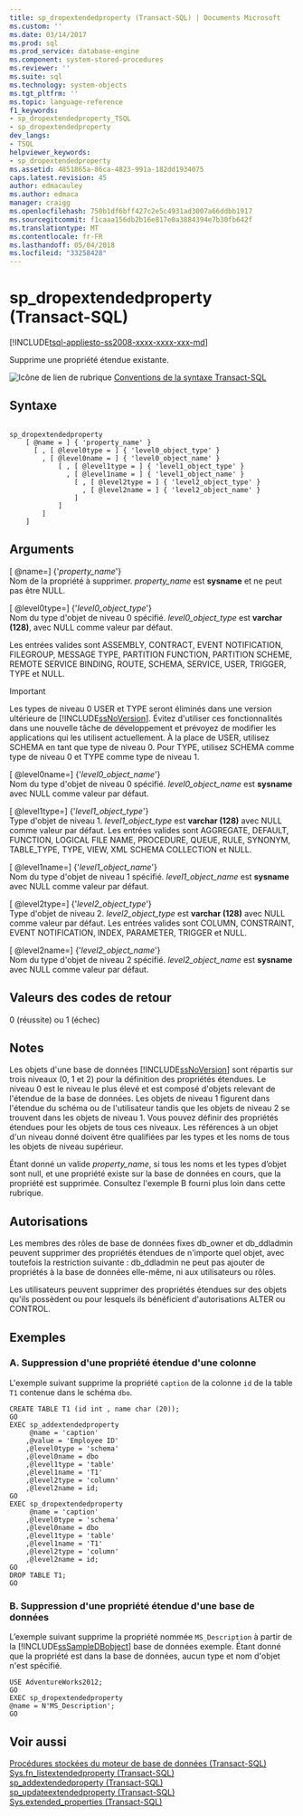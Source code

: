 ```yaml
---
title: sp_dropextendedproperty (Transact-SQL) | Documents Microsoft
ms.custom: ''
ms.date: 03/14/2017
ms.prod: sql
ms.prod_service: database-engine
ms.component: system-stored-procedures
ms.reviewer: ''
ms.suite: sql
ms.technology: system-objects
ms.tgt_pltfrm: ''
ms.topic: language-reference
f1_keywords:
- sp_dropextendedproperty_TSQL
- sp_dropextendedproperty
dev_langs:
- TSQL
helpviewer_keywords:
- sp_dropextendedproperty
ms.assetid: 4851865a-86ca-4823-991a-182dd1934075
caps.latest.revision: 45
author: edmacauley
ms.author: edmaca
manager: craigg
ms.openlocfilehash: 750b1df6bff427c2e5c4931ad3007a66ddbb1917
ms.sourcegitcommit: f1caaa156db2b16e817e0a3884394e7b30fb642f
ms.translationtype: MT
ms.contentlocale: fr-FR
ms.lasthandoff: 05/04/2018
ms.locfileid: "33258428"
---
```

# <a name="spdropextendedproperty-transact-sql"></a>sp_dropextendedproperty (Transact-SQL)
[!INCLUDE[tsql-appliesto-ss2008-xxxx-xxxx-xxx-md](../../includes/tsql-appliesto-ss2008-xxxx-xxxx-xxx-md.md)]

  Supprime une propriété étendue existante.  
  
 ![Icône de lien de rubrique](../../database-engine/configure-windows/media/topic-link.gif "Icône lien de rubrique") [Conventions de la syntaxe Transact-SQL](../../t-sql/language-elements/transact-sql-syntax-conventions-transact-sql.md)  
  
## <a name="syntax"></a>Syntaxe  
  
```  
  
sp_dropextendedproperty   
    [ @name = ] { 'property_name' }  
      [ , [ @level0type = ] { 'level0_object_type' }   
        , [ @level0name = ] { 'level0_object_name' }   
            [ , [ @level1type = ] { 'level1_object_type' }   
              , [ @level1name = ] { 'level1_object_name' }   
                [ , [ @level2type = ] { 'level2_object_type' }   
                  , [ @level2name = ] { 'level2_object_name' }   
                ]   
            ]   
        ]   
    ]   
```  
  
## <a name="arguments"></a>Arguments  
 [ @name=] {'*property_name*'}  
 Nom de la propriété à supprimer. *property_name* est **sysname** et ne peut pas être NULL.  
  
 [ @level0type=] {'*level0_object_type*'}  
 Nom du type d'objet de niveau 0 spécifié. *level0_object_type* est **varchar (128)**, avec NULL comme valeur par défaut.  
  
 Les entrées valides sont ASSEMBLY, CONTRACT, EVENT NOTIFICATION, FILEGROUP, MESSAGE TYPE, PARTITION FUNCTION, PARTITION SCHEME, REMOTE SERVICE BINDING, ROUTE, SCHEMA, SERVICE, USER, TRIGGER, TYPE et NULL.  
  
> [!IMPORTANT]  
>  Les types de niveau 0 USER et TYPE seront éliminés dans une version ultérieure de [!INCLUDE[ssNoVersion](../../includes/ssnoversion-md.md)]. Évitez d'utiliser ces fonctionnalités dans une nouvelle tâche de développement et prévoyez de modifier les applications qui les utilisent actuellement. À la place de USER, utilisez SCHEMA en tant que type de niveau 0. Pour TYPE, utilisez SCHEMA comme type de niveau 0 et TYPE comme type de niveau 1.  
  
 [ @level0name=] {'*level0_object_name*'}  
 Nom du type d'objet de niveau 0 spécifié. *level0_object_name* est **sysname** avec NULL comme valeur par défaut.  
  
 [ @level1type=] {'*level1_object_type*'}  
 Type d'objet de niveau 1. *level1_object_type* est **varchar (128)** avec NULL comme valeur par défaut. Les entrées valides sont AGGREGATE, DEFAULT, FUNCTION, LOGICAL FILE NAME, PROCEDURE, QUEUE, RULE, SYNONYM, TABLE_TYPE, TYPE, VIEW, XML SCHEMA COLLECTION et NULL.  
  
 [ @level1name=] {'*level1_object_name*'}  
 Nom du type d'objet de niveau 1 spécifié. *level1_object_name* est **sysname** avec NULL comme valeur par défaut.  
  
 [ @level2type=] {'*level2_object_type*'}  
 Type d'objet de niveau 2. *level2_object_type* est **varchar (128)** avec NULL comme valeur par défaut. Les entrées valides sont COLUMN, CONSTRAINT, EVENT NOTIFICATION, INDEX, PARAMETER, TRIGGER et NULL.  
  
 [ @level2name=] {'*level2_object_name*'}  
 Nom du type d'objet de niveau 2 spécifié. *level2_object_name* est **sysname** avec NULL comme valeur par défaut.  
  
## <a name="return-code-values"></a>Valeurs des codes de retour  
 0 (réussite) ou 1 (échec)  
  
## <a name="remarks"></a>Notes  
 Les objets d'une base de données [!INCLUDE[ssNoVersion](../../includes/ssnoversion-md.md)] sont répartis sur trois niveaux (0, 1 et 2) pour la définition des propriétés étendues. Le niveau 0 est le niveau le plus élevé et est composé d'objets relevant de l'étendue de la base de données. Les objets de niveau 1 figurent dans l'étendue du schéma ou de l'utilisateur tandis que les objets de niveau 2 se trouvent dans les objets de niveau 1. Vous pouvez définir des propriétés étendues pour les objets de tous ces niveaux. Les références à un objet d'un niveau donné doivent être qualifiées par les types et les noms de tous les objets de niveau supérieur.  
  
 Étant donné un valide *property_name*, si tous les noms et les types d’objet sont null, et une propriété existe sur la base de données en cours, que la propriété est supprimée. Consultez l'exemple B fourni plus loin dans cette rubrique.  
  
## <a name="permissions"></a>Autorisations  
 Les membres des rôles de base de données fixes db_owner et db_ddladmin peuvent supprimer des propriétés étendues de n'importe quel objet, avec toutefois la restriction suivante : db_ddladmin ne peut pas ajouter de propriétés à la base de données elle-même, ni aux utilisateurs ou rôles.  
  
 Les utilisateurs peuvent supprimer des propriétés étendues sur des objets qu'ils possèdent ou pour lesquels ils bénéficient d'autorisations ALTER ou CONTROL.  
  
## <a name="examples"></a>Exemples  
  
### <a name="a-dropping-an-extended-property-on-a-column"></a>A. Suppression d'une propriété étendue d'une colonne  
 L'exemple suivant supprime la propriété `caption` de la colonne `id` de la table `T1` contenue dans le schéma `dbo`.  
  
```  
CREATE TABLE T1 (id int , name char (20));  
GO  
EXEC sp_addextendedproperty   
     @name = 'caption'   
    ,@value = 'Employee ID'   
    ,@level0type = 'schema'   
    ,@level0name = dbo  
    ,@level1type = 'table'  
    ,@level1name = 'T1'  
    ,@level2type = 'column'  
    ,@level2name = id;  
GO  
EXEC sp_dropextendedproperty   
     @name = 'caption'   
    ,@level0type = 'schema'   
    ,@level0name = dbo  
    ,@level1type = 'table'  
    ,@level1name = 'T1'  
    ,@level2type = 'column'  
    ,@level2name = id;  
GO  
DROP TABLE T1;  
GO  
```  
  
### <a name="b-dropping-an-extended-property-on-a-database"></a>B. Suppression d'une propriété étendue d'une base de données  
 L’exemple suivant supprime la propriété nommée `MS_Description` à partir de la [!INCLUDE[ssSampleDBobject](../../includes/sssampledbobject-md.md)] base de données exemple. Étant donné que la propriété est dans la base de données, aucun type et nom d'objet n'est spécifié.  
  
```  
USE AdventureWorks2012;  
GO  
EXEC sp_dropextendedproperty   
@name = N'MS_Description';  
GO  
```  
  
## <a name="see-also"></a>Voir aussi  
 [Procédures stockées du moteur de base de données &#40;Transact-SQL&#41;](../../relational-databases/system-stored-procedures/database-engine-stored-procedures-transact-sql.md)   
 [Sys.fn_listextendedproperty &#40;Transact-SQL&#41;](../../relational-databases/system-functions/sys-fn-listextendedproperty-transact-sql.md)   
 [sp_addextendedproperty &#40;Transact-SQL&#41;](../../relational-databases/system-stored-procedures/sp-addextendedproperty-transact-sql.md)   
 [sp_updateextendedproperty &#40;Transact-SQL&#41;](../../relational-databases/system-stored-procedures/sp-updateextendedproperty-transact-sql.md)   
 [Sys.extended_properties &#40;Transact-SQL&#41;](../../relational-databases/system-catalog-views/extended-properties-catalog-views-sys-extended-properties.md)  
  
  
